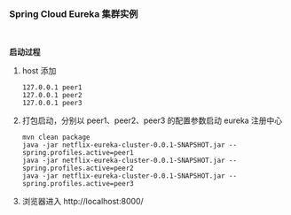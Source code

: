 ### Spring Cloud Eureka 集群实例

<br>

**启动过程**

1. host 添加

   ```
   127.0.0.1 peer1  
   127.0.0.1 peer2  
   127.0.0.1 peer3
   ```

2. 打包启动，分别以 peer1、peer2、peer3 的配置参数启动 eureka 注册中心

   ```
   mvn clean package
   java -jar netflix-eureka-cluster-0.0.1-SNAPSHOT.jar --spring.profiles.active=peer1
   java -jar netflix-eureka-cluster-0.0.1-SNAPSHOT.jar --spring.profiles.active=peer2
   java -jar netflix-eureka-cluster-0.0.1-SNAPSHOT.jar --spring.profiles.active=peer3
   ```

3. 浏览器进入 http://localhost:8000/

